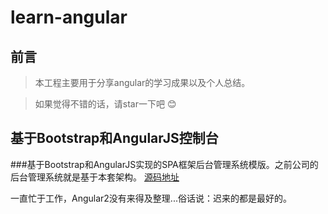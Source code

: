 # learn-angular
## 前言
>  本工程主要用于分享angular的学习成果以及个人总结。

>  如果觉得不错的话，请star一下吧 😊

## 基于Bootstrap和AngularJS控制台
###基于Bootstrap和AngularJS实现的SPA框架后台管理系统模版。之前公司的后台管理系统就是基于本套架构。
[源码地址](https://github.com/sosout/learn-angular/tree/master/ng-bootstrap)

一直忙于工作，Angular2没有来得及整理...俗话说：迟来的都是最好的。

